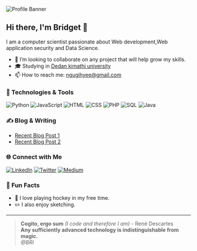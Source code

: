![Profile Banner](https://github.com/Bbrnn/Bbrnn/assets/113863725/cf950b62-025b-4839-9ffa-fad37a309350)

## Hi there, I'm Bridget 👋

I am a computer scientist passionate about Web development,Web application security and Data Science.

<!--- 🌱 I’m currently learning **Cybersecurity and Data Science**.-->
- 👯 I’m looking to collaborate on any project that will help grow my skills.
- 🎓 Studying in [Dedan kimathi university](https://www.dkut.ac.ke/)
- 📫 How to reach me: [ngugihyee@gmail.com](mailto:bridget.ngugi@example.com)

### 🔧 Technologies & Tools
![Python](https://img.shields.io/badge/-Python-3776AB?style=flat&logo=python&logoColor=white)
![JavaScript](https://img.shields.io/badge/-JavaScript-F7DF1E?style=flat&logo=javascript&logoColor=black)
![HTML](https://img.shields.io/badge/-HTML-E34F26?style=flat&logo=html5&logoColor=white)
![CSS](https://img.shields.io/badge/-CSS-1572B6?style=flat&logo=css3&logoColor=white)
![PHP](https://img.shields.io/badge/-PHP-777BB4?style=flat&logo=php&logoColor=white)
![SQL](https://img.shields.io/badge/-SQL-4479A1?style=flat&logo=postgresql&logoColor=white)
![Java](https://img.shields.io/badge/-Java-007396?style=flat&logo=java&logoColor=white)




### ✍️ Blog & Writing
- [Recent Blog Post 1](https://medium.com/@bridgetngugi9/picoctf-2024-web-exploitation-bookmarklet-writeup-8b4428f5d855)
- [Recent Blog Post 2](https://medium.com/@bridgetngugi9/boost-your-browsing-create-bookmarklets-using-javascript-12c8371b0ae6)

### 🌐 Connect with Me
[![LinkedIn](https://img.shields.io/badge/-LinkedIn-0077B5?style=flat&logo=linkedin&logoColor=white)](https://www.linkedin.com/in/ngugi-njoki/)
[![Twitter](https://img.shields.io/badge/-Twitter-1DA1F2?style=flat&logo=twitter&logoColor=white)](https://twitter.com/yourhandle)
[![Medium](https://img.shields.io/badge/-Medium-000000?style=flat&logo=medium&logoColor=white)](https://medium.com/@bridgetngugi9/)

### 🎨 Fun Facts
- 🏒 I love playing hockey in my free time.
- ✏️ I also enjoy sketching.


---

> **Cogito, ergo sum** *(I code and therefore I am)* - René Descartes  
> **Any sufficiently advanced technology is indistinguishable from magic.**  
> *@BRI*
















<!--
**Bbrnn/Bbrnn** is a ✨ _special_ ✨ repository because its `README.md` (this file) appears on your GitHub profile.

Here are some ideas to get you started:

- 🔭 I’m currently working on ...
- 🌱 I’m currently learning ...
- 👯 I’m looking to collaborate on ...
- 🤔 I’m looking for help with ...
- 💬 Ask me about ...
- 📫 How to reach me: ...
- 😄 Pronouns: ...
- ⚡ Fun fact: ...
-->
